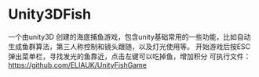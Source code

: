 # Unity3DFish

一个由unity3D 创建的海底捕鱼游戏，包含unity基础常用的一些功能，比如自动生成鱼群算法，第三人称控制和镜头跟随，以及灯光使用等。
开始游戏后按ESC弹出菜单栏，寻找发光的鱼靠近，点击左键可以吃掉鱼，增加积分
可执行文件：https://github.com/ELIAUK/UnityFishGame
